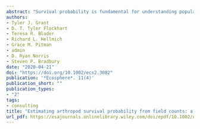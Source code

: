 ```yaml
---
abstract: "Survival probability is fundamental for understanding population dynamics. Methods for estimating survival probability from field data typically require marking individuals, but marking methods are not possible for arthropod species that molt their exoskeleton between life stages. We developed a novel Bayesian state‐space model to estimate arthropod larval survival probability from stage‐structured count data. We performed simulation studies to evaluate estimation bias due to detection probability, individual variation in stage duration, and study design (sampling frequency and sample size). Estimation of cumulative survival probability from oviposition to pupation was robust to potential sources of bias. Our simulations also provide guidance for designing field studies with minimal bias. We applied the model to the monarch butterfly (Danaus plexippus ), a declining species in North America for which conservation programs are being implemented. We estimated cumulative survival from egg to pupation from monarch counts conducted at 18 field sites in three landcover types in Iowa, USA, and Ontario, Canada: road right‐of‐ways, natural habitats (gardens and restored meadows), and agricultural field borders. Mean predicted survival probability across all landcover types was 0.014 (95% CI: 0.004–0.024), four times lower than previously published estimates using an ad hoc estimator. Estimated survival probability ranged from 0.002 (95% CI: 7.0E−7 to 0.034) to 0.058 (95% CI: 0.013–0.113) at individual sites. Among landcover types, agricultural field borders in Ontario had the highest estimated survival probability (0.025 with 95% CI: 0.008–0.043) and natural areas had the lowest estimated survival probability (0.008 with 95% CI: 0.009–0.024). Monarch production was estimated as adults produced per milkweed stem by multiplying survival probabilities by eggs per milkweed at these sites. Monarch production ranged from 1.0 (standard deviation [SD] = 0.68) adult in Ontario natural areas in 2016 to 29.0 (SD = 10.42) adults in Ontario agricultural borders in 2015 per 6809 milkweed stems. Survival estimates are critical to monarch population modeling and habitat restoration efforts. Our model is a significant advance in estimating survival probability for monarch butterflies and can be readily adapted to other arthropod species with stage‐structured life histories."
authors:
- Tyler J. Grant  
- D. T. Tyler Flockhart  
- Teresa R. Blader  
- Richard L. Hellmich  
- Grace M. Pitman  
- admin
- D. Ryan Norris  
- Steven P. Bradbury
date: "2020-04-21"
doi: "https://doi.org/10.1002/ecs2.3082"
publication: '*Ecosphere*. 11(4)'
publication_short: ""
publication_types:
- "2"
tags:
- consulting
title: "Estimating arthropod survival probability from field counts: a case study with monarch butterflies"
url_pdf: https://esajournals.onlinelibrary.wiley.com/doi/epdf/10.1002/ecs2.3082
---
```


